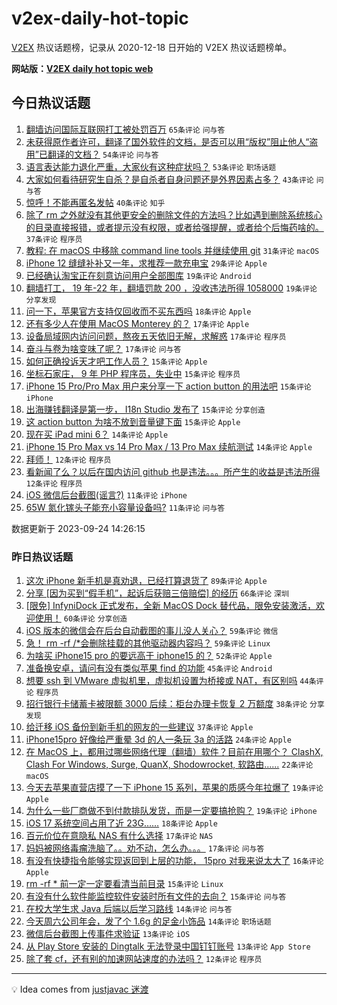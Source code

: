 # v2ex-daily-hot-topic

[V2EX](https://www.v2ex.com/) 热议话题榜，记录从 2020-12-18 日开始的 V2EX 热议话题榜单。

**网站版：[V2EX daily hot topic web](https://boojack.github.io/v2ex-daily-hot-topic-web/)**

## 今日热议话题

<!-- TODAY BEGIN -->

1. [翻墙访问国际互联网打工被处罚百万](https://www.v2ex.com/t/976670) `65条评论` `问与答`
1. [未获得原作者许可，翻译了国外软件的文档，是否可以用“版权”阻止他人“盗用”已翻译的文档？](https://www.v2ex.com/t/976625) `54条评论` `问与答`
1. [语言表达能力退化严重，大家伙有这种症状吗？](https://www.v2ex.com/t/976621) `53条评论` `职场话题`
1. [大家如何看待研究生自杀？是自杀者自身问题还是外界因素占多？](https://www.v2ex.com/t/976632) `43条评论` `问与答`
1. [惊呼！不能再匿名发帖](https://www.v2ex.com/t/976653) `40条评论` `知乎`
1. [除了 rm 之外就没有其他更安全的删除文件的方法吗？比如遇到删除系统核心的目录直接报错，或者提示没有权限，或者给强提醒，或者给个后悔药啥的。](https://www.v2ex.com/t/976664) `37条评论` `程序员`
1. [教程: 在 macOS 中移除 command line tools 并继续使用 git](https://www.v2ex.com/t/976656) `31条评论` `macOS`
1. [iPhone 12 缝缝补补又一年，求推荐一款充电宝](https://www.v2ex.com/t/976599) `29条评论` `Apple`
1. [已经确认淘宝正在刻意访问用户全部图库](https://www.v2ex.com/t/976743) `19条评论` `Android`
1. [翻墙打工， 19 年-22 年，翻墙罚款 200 ，没收违法所得 1058000](https://www.v2ex.com/t/976741) `19条评论` `分享发现`
1. [问一下，苹果官方支持仅回收而不买东西吗](https://www.v2ex.com/t/976709) `18条评论` `Apple`
1. [还有多少人在使用 MacOS Monterey 的？](https://www.v2ex.com/t/976726) `17条评论` `Apple`
1. [设备局域网内访问问题，熬夜五天依旧无解，求解惑](https://www.v2ex.com/t/976697) `17条评论` `程序员`
1. [奋斗与卷为啥变味了呢？](https://www.v2ex.com/t/976649) `17条评论` `问与答`
1. [如何正确投诉天才吧工作人员？](https://www.v2ex.com/t/976738) `15条评论` `Apple`
1. [坐标石家庄， 9 年 PHP 程序员，失业中](https://www.v2ex.com/t/976691) `15条评论` `程序员`
1. [iPhone 15 Pro/Pro Max 用户来分享一下 action button 的用法吧](https://www.v2ex.com/t/976669) `15条评论` `iPhone`
1. [出海赚钱翻译是第一步， I18n Studio 发布了](https://www.v2ex.com/t/976619) `15条评论` `分享创造`
1. [这 action button 为啥不放到音量键下面](https://www.v2ex.com/t/976607) `15条评论` `Apple`
1. [现在买 iPad mini 6？](https://www.v2ex.com/t/976671) `14条评论` `Apple`
1. [iPhone 15 Pro Max vs 14 Pro Max / 13 Pro Max 续航测试](https://www.v2ex.com/t/976640) `14条评论` `Apple`
1. [拜师！](https://www.v2ex.com/t/976685) `12条评论` `程序员`
1. [看新闻了么？以后在国内访问 github 也是违法。。。所产生的收益是违法所得](https://www.v2ex.com/t/976722) `12条评论` `程序员`
1. [iOS 微信后台截图(谣言?)](https://www.v2ex.com/t/976716) `11条评论` `iPhone`
1. [65W 氮化镓头子能充小容量设备吗?](https://www.v2ex.com/t/976646) `11条评论` `问与答`

数据更新于 2023-09-24 14:26:15

<!-- TODAY END -->

### 昨日热议话题

<!-- YESTERDAY BEGIN -->

1. [这次 iPhone 新手机是真劝退，已经打算退货了](https://www.v2ex.com/t/976388) `89条评论` `Apple`
1. [分享 [因为买到“假手机”，起诉后获赔三倍赔偿] 的经历](https://www.v2ex.com/t/976456) `66条评论` `深圳`
1. [[限免] InfyniDock 正式发布，全新 MacOS Dock 替代品，限免安装激活，欢迎使用！](https://www.v2ex.com/t/976496) `60条评论` `分享创造`
1. [iOS 版本的微信会在后台自动截图的事儿没人关心？](https://www.v2ex.com/t/976391) `59条评论` `微信`
1. [急！ rm -rf /*会删除挂载的其他驱动器内容吗？](https://www.v2ex.com/t/976473) `59条评论` `Linux`
1. [为啥买 iPhone15 pro 的要远高于 iphone15 的？](https://www.v2ex.com/t/976453) `52条评论` `Apple`
1. [准备换安卓，请问有没有类似苹果 find 的功能](https://www.v2ex.com/t/976422) `45条评论` `Android`
1. [想要 ssh 到 VMware 虚拟机里，虚拟机设置为桥接或 NAT，有区别吗](https://www.v2ex.com/t/976415) `44条评论` `程序员`
1. [招行银行卡储蓄卡被限额 3000 后续：柜台办理卡恢复 2 万额度](https://www.v2ex.com/t/976399) `38条评论` `分享发现`
1. [给迁移 iOS 备份到新手机的网友的一些建议](https://www.v2ex.com/t/976408) `37条评论` `Apple`
1. [iPhone15pro 好像给严重晕 3d 的人一条玩 3a 的活路](https://www.v2ex.com/t/976460) `24条评论` `Apple`
1. [在 MacOS 上，都用过哪些网络代理（翻墙）软件？目前在用哪个？ ClashX, Clash For Windows, Surge, QuanX, Shodowrocket, 软路由......](https://www.v2ex.com/t/976481) `22条评论` `macOS`
1. [今天去苹果直营店摸了一下 iPhone 15 系列，苹果的质感今年拉爆了](https://www.v2ex.com/t/976539) `19条评论` `Apple`
1. [为什么一些厂商做不到付款排队发货，而是一定要搞抢购？](https://www.v2ex.com/t/976444) `19条评论` `iPhone`
1. [iOS 17 系统空间占用了近 23G……](https://www.v2ex.com/t/976499) `18条评论` `Apple`
1. [百元价位在意隐私 NAS 有什么选择](https://www.v2ex.com/t/976521) `17条评论` `NAS`
1. [妈妈被网络毒瘤洗脑了。。劝不动，怎么办。。。](https://www.v2ex.com/t/976511) `17条评论` `问与答`
1. [有没有快捷指令能够实现返回到上层的功能， 15pro 对我来说太大了](https://www.v2ex.com/t/976381) `16条评论` `Apple`
1. [rm -rf * 前一定一定要看清当前目录](https://www.v2ex.com/t/976554) `15条评论` `Linux`
1. [有没有什么软件能监控软件安装时所有文件的去向？](https://www.v2ex.com/t/976531) `15条评论` `问与答`
1. [在校大学生求 Java 后端以后学习路线](https://www.v2ex.com/t/976519) `14条评论` `问与答`
1. [今天周六公司年会，发了个 1.6g 的足金小饰品](https://www.v2ex.com/t/976418) `14条评论` `职场话题`
1. [微信后台截图上传事件求验证](https://www.v2ex.com/t/976413) `13条评论` `iOS`
1. [从 Play Store 安装的 Dingtalk 无法登录中国钉钉账号](https://www.v2ex.com/t/976409) `13条评论` `App Store`
1. [除了套 cf，还有别的加速网站速度的办法吗？](https://www.v2ex.com/t/976548) `12条评论` `程序员`

<!-- YESTERDAY END -->

---

💡 Idea comes from [justjavac 迷渡](https://github.com/justjavac/)
